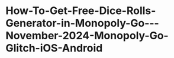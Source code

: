 # How-To-Get-Free-Dice-Rolls-Generator-in-Monopoly-Go---November-2024-Monopoly-Go-Glitch-iOS-Android
